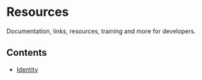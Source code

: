 # Resources

Documentation, links, resources, training and more for developers.

## Contents

* [Identity](IDENTITY.md)
